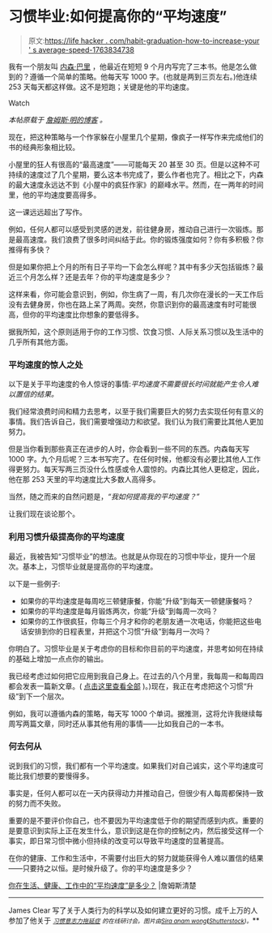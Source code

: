 # 习惯毕业:如何提高你的“平均速度”

> 原文:[https://life hacker . com/habit-graduation-how-to-increase-your ' s average-speed-1763834738](https://lifehacker.com/habit-graduation-how-to-increase-your-average-speed-1763834738)

我有一个朋友叫 [内森·巴里](http://nathanbarry.com/) ，他最近在短短 9 个月内写完了三本书。他是怎么做到的？遵循一个简单的策略。他每天写 1000 字。(也就是两到三页左右。)他连续 253 天每天都这样做。这不是短跑；关键是他的平均速度。

Watch

*本帖原载于* [*詹姆斯·明的博客*](http://jamesclear.com/average-speed) *。*

现在，把这种策略与一个作家躲在小屋里几个星期，像疯子一样写作来完成他们的书的经典形象相比较。

小屋里的狂人有很高的“最高速度”——可能每天 20 甚至 30 页。但是以这种不可持续的速度过了几个星期，要么这本书完成了，要么作者也完了。相比之下，内森的最大速度永远达不到《小屋中的疯狂作家》的巅峰水平。然而，在一两年的时间里，他的平均速度要高得多。

这一课远远超出了写作。

例如，任何人都可以感受到灵感的迸发，前往健身房，推动自己进行一次锻炼。那是最高速度。我们浪费了很多时间纠结于此。你的锻炼强度如何？你有多积极？你推得有多快？

但是如果你把上个月的所有日子平均一下会怎么样呢？其中有多少天包括锻炼？最近三个月怎么样？还是去年？你的平均速度是多少？

这样来看，你可能会意识到，例如，你生病了一周，有几次你在漫长的一天工作后没有去健身房，你也在路上呆了两周。突然，你意识到你的最高速度有时可能很高，但你的平均速度比你想象的要低得多。

据我所知，这个原则适用于你的工作习惯、饮食习惯、人际关系习惯以及生活中的几乎所有其他方面。

### **平均速度的惊人之处**

以下是关于平均速度的令人惊讶的事情:*平均速度不需要很长时间就能产生令人难以置信的结果。*

我们经常浪费时间和精力去思考，以至于我们需要巨大的努力去实现任何有意义的事情。我们告诉自己，我们需要增强动力和欲望。我们认为我们需要比其他人更加努力。

但是当你看到那些真正在进步的人时，你会看到一些不同的东西。内森每天写 1000 字。九个月后呢？三本书写完了。在任何时候，他都没有必要比其他人工作得更努力。每天写两三页没什么性感或令人震惊的。内森比其他人更稳定，因此，他在那 253 天里的平均速度比大多数人高得多。

当然，随之而来的自然问题是，*“我如何提高我的平均速度？”*

让我们现在谈论那个。

### **利用习惯升级提高你的平均速度**

最近，我被告知“习惯毕业”的想法。也就是从你现在的习惯中毕业，提升一个层次。基本上，习惯毕业就是提高你的平均速度。

以下是一些例子:

*   如果你的平均速度是每周吃三顿健康餐，你能“升级”到每天一顿健康餐吗？
*   如果你的平均速度是每月锻炼两次，你能“升级”到每周一次吗？
*   如果你的工作很疯狂，你每三个月才和你的老朋友通一次电话，你能把这些电话安排到你的日程表里，并把这个习惯“升级”到每月一次吗？

你明白了。习惯毕业是关于考虑你的目标和你目前的平均速度，并思考如何在持续的基础上增加一点点你的输出。

我已经考虑过如何把它应用到我自己身上。在过去的八个月里，我每周一和每周四都会发表一篇新文章。( [点击这里查看全部](http://jamesclear.com/archives) )。)现在，我正在考虑把这个习惯“升级”到下一个层次。

例如，我可以遵循内森的策略，每天写 1000 个单词。据推测，这将允许我继续每周写两篇文章，同时还从事其他有用的事情——比如我自己的一本书。

### **何去何从**

说到我们的习惯，我们都有一个平均速度。如果我们对自己诚实，这个平均速度可能比我们想要的要慢得多。

事实是，任何人都可以在一天内获得动力并推动自己，但很少有人每周都保持一致的努力而不失败。

重要的是不要评价你自己，也不要因为平均速度低于你的期望而感到内疚。重要的是要意识到实际上正在发生什么，意识到这是在你的控制之内，然后接受这样一个事实，即日常习惯中微小但持续的改变可以导致平均速度的显著提高。

在你的健康、工作和生活中，不需要付出巨大的努力就能获得令人难以置信的结果——只要持之以恒。是时候升级了。你的平均速度是多少？

[你在生活、健康、工作中的“平均速度”是多少？](http://jamesclear.com/average-speed) |詹姆斯清楚

* * *

James Clear 写了关于人类行为的科学以及如何建立更好的习惯。成千上万的人参加了他关于 [<small>*习惯*</small>](http://jamesclear.com/seminars/habits)<small></small>*[<small>*意志力*</small>](http://jamesclear.com/seminars/willpower)<small></small>*[<small>*拖延症*</small>](http://jamesclear.com/seminars/procrastination) <small>*的在线研讨会。图片由*</small>[<small>*Sira anam wong*</small>](http://www.shutterstock.com/pic-334893695/stock-vector-business-competition-concept-flat-style.html)<small>**(**</small>[<small>*Shutterstock*</small>](http://shutterstock.com)<small>*)。*</small>**